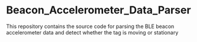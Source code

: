 # Beacon_Accelerometer_Data_Parser
This repository contains the source code for parsing the BLE beacon accelerometer data and detect whether the tag is moving or stationary
